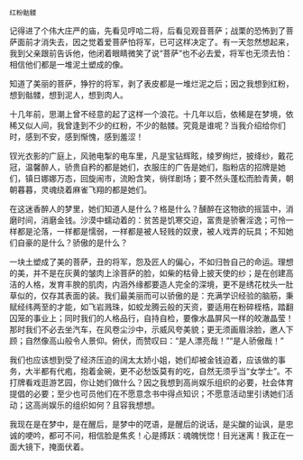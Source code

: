     红粉骷髅 

   记得进了个伟大庄严的庙，先看见哼哈二将，后看见观音菩萨；战栗的恐怖到了菩萨面前才消失去，因之觉着爱菩萨怕将军，已可这样决定了。有一天忽然想起来，我到父亲跟前告诉他，他闭着眼睛微笑了说“菩萨”也不必去爱，将军也无须去怕：相信他们都是一堆泥土塑成的像。

   知道了美丽的菩萨，狰狞的将军，剥了表皮都是一堆烂泥之后；因之我想到红粉，想到骷髅，想到泥人，想到肉人。

   十几年前，思潮上曾不经意的起了这样一个浪花。十几年以后，依稀是在梦境，依稀又似人间，我曾逢到不少的红粉，不少的骷髅。究竟是谁呢？当我介绍给你们时，感到不安，感到惭愧，感到羞涩！

   钗光衣影的广庭上，风驰电掣的电车里，凡是宝钻辉眩，绫罗绚烂，披绛纱，戴花冠，温馨醉人，骄贵自矜的都是她们，衣服庄的广告是她们，脂粉店的招牌是她们，镇日娜娜万态，回旋闹市，流盼含笑，徜徉剧场；要不然头蓬松而脸青黄，朝朝暮暮，灵魂绕着麻雀飞翔的都是她们。

   在这迷香醉人的梦里，她们知道人是什么？格是什么？醺醉在这物欲的摇篮中，消磨时间，消磨金钱。沙漠中蠕动着的：贫苦是饥寒交迫，富贵是骄奢淫逸；可怜一样都是沦落，一样都是懦弱，一样都是被人轻贱的奴隶，被人戏弄的玩具；不知她们自豪的是什么？骄傲的是什么？

   一块土塑成了美的菩萨，丑的将军，怨及匠人的偏心，不如归咎自己的命运。理想的美，并不是在灰黄的皱肉上涂菩萨的脸，如柴的枯骨上披天使的纱；是在创建高洁的人格，发育丰腴的肌肉，内涵外缘都要造人完全的深境，更不是绣花枕头一肚草似的，仅存其表面的装。我们最美丽而可以骄傲的是：充满学识经验的脑筋，秉赋经纬两至的才能，如飞岩溅珠，如蛟龙腾云般的天资，要适用在粉碎桎梏，踏翻囚笼的事业上；同时我们的人格品行，自持自检，要像水晶屏风一样的皎澈晶莹！那时我们不必去坐汽车，在风卷尘沙中，示威风夸美貌；更无须画眉涂脸，邀人下顾；自然像高山般令人景仰。俯伏，而赞叹曰：“是人漂亮哉！”“是人骄傲哉！”

   我们也应该想到受了经济压迫的阔太太娇小姐，她们却被金钱迫着，应该做的事务，大半都有代疱，抱着金碗，更不必愁饭莫有的吃，自然无须乎当“女学士”。不打牌看戏逛游艺园，你让她们做什么？因之我想到高尚娱乐组织的必要，社会体育提倡的必要；至少也可员他们在不愿意念书中得点知识；不愿意活动里引诱她们活动；这高尚娱乐的组织如何？且容我想想。

   我现在是在梦中，是在醒后，是梦中的呓语，是醒后的说话，是尖酸的讪讽，是忠诚的哽吟，都可不问，相信脸是焦炙！心是搏跃：魂魄恍惚！目光迷离！我正在一面大镜下，掩面伏着。

